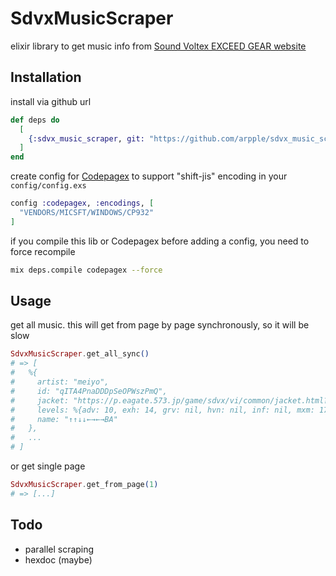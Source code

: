 # SdvxMusicScraper

elixir library to get music info from [Sound Voltex EXCEED GEAR website](https://p.eagate.573.jp/game/sdvx/vi/music/index.html)

## Installation

install via github url

```elixir
def deps do
  [
    {:sdvx_music_scraper, git: "https://github.com/arpple/sdvx_music_scraper.git", tag: "0.1"}
  ]
end
```

create config for [Codepagex](https://github.com/tallakt/codepagex) to support "shift-jis" encoding in your `config/config.exs`
``` elixir
config :codepagex, :encodings, [
  "VENDORS/MICSFT/WINDOWS/CP932"
]
```

if you compile this lib or Codepagex before adding a config, you need to force recompile
``` sh
mix deps.compile codepagex --force
```

## Usage
get all music. this will get from page by page synchronously, so it will be slow
``` elixir
SdvxMusicScraper.get_all_sync()
# => [
#   %{
#     artist: "meiyo",
#     id: "qITA4PnaDDDpSeOPWszPmQ",
#     jacket: "https://p.eagate.573.jp/game/sdvx/vi/common/jacket.html?img=bcf5MwWqag47zYdBbue-bg",
#     levels: %{adv: 10, exh: 14, grv: nil, hvn: nil, inf: nil, mxm: 17, nov: 3, vvd: nil},
#     name: "↑↑↓↓←→←→BA"
#   },
#   ...
# ]
```

or get single page

``` elixir
SdvxMusicScraper.get_from_page(1)
# => [...]
```


## Todo
- parallel scraping
- hexdoc (maybe)
